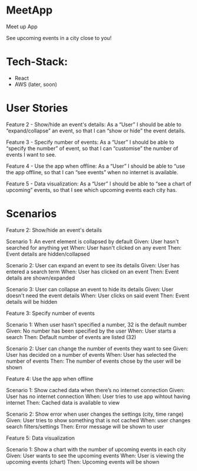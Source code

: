 # MeetApp

Meet up App

See upcoming events in a city close to you!

# Tech-Stack:

- React
- AWS (later, soon)

# User Stories

Feature 2 - Show/hide an event's details:
As a “User” I should be able to “expand/collapse” an event, so that I can “show or hide” the event details.

Feature 3 - Specify number of events:
As a “User” I should be able to “specify the number” of event, so that I can “customise” the number of events I want to see.

Feature 4 - Use the app when offline:
As a “User” I should be able to “use the app offline, so that I can “see events” when no internet is available.

Feature 5 - Data visualization:
As a “User” I should be able to “see a chart of upcoming” events, so that I see which upcoming events each city has.

# Scenarios

Feature 2: Show/hide an event's details

Scenario 1: An event element is collapsed by default
Given: User hasn't searched for anything yet
When: User hasn't clicked on any event
Then: Event details are hidden/collapsed

Scenario 2: User can expand an event to see its details
Given: User has entered a search term
When: User has clicked on an event
Then: Event details are shown/expanded

Scenario 3: User can collapse an event to hide its details
Given: User doesn't need the event details
When: User clicks on said event
Then: Event details will be hidden

Feature 3: Specify number of events

Scenario 1: When user hasn’t specified a number, 32 is the default number
Given: No number has been specified by the user
When: User starts a search
Then: Default number of events are listed (32)

Scenario 2: User can change the number of events they want to see
Given: User has decided on a number of events
When: User has selected the number of events
Then: The number of events chose by the user will be shown

Feature 4: Use the app when offline

Scenario 1: Show cached data when there’s no internet connection
Given: User has no internet connection
When: User tries to use app wihtout having internet
Then: Cached data is available to view

Scenario 2: Show error when user changes the settings (city, time range)
Given: User tries to show something that is not cached
When: user changes search filters/settings
Then: Error message will be shown to user

Feature 5: Data visualization

Scenario 1: Show a chart with the number of upcoming events in each city
Given: User wants to see the upcoming events
When: User is viewing the upcoming events (chart)
Then: Upcoming events will be shown
